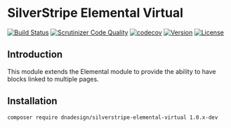 # SilverStripe Elemental Virtual

[![Build Status](http://img.shields.io/travis/dnadesign/silverstripe-elemental-virtual.svg?style=flat)](https://travis-ci.org/dnadesign/silverstripe-elemental-virtual)
[![Scrutinizer Code Quality](https://scrutinizer-ci.com/g/dnadesign/silverstripe-elemental-virtual/badges/quality-score.png?b=master)](https://scrutinizer-ci.com/g/dnadesign/silverstripe-elemental-virtual/?branch=master)
[![codecov](https://codecov.io/gh/dnadesign/silverstripe-elemental-virtual/branch/master/graph/badge.svg)](https://codecov.io/gh/dnadesign/silverstripe-elemental-virtual)
[![Version](http://img.shields.io/packagist/v/dnadesign/silverstripe-elemental-virtual.svg?style=flat)](https://packagist.org/packages/dnadesign/silverstripe-elemental-virtual)
[![License](http://img.shields.io/packagist/l/dnadesign/silverstripe-elemental-virtual.svg?style=flat)](licence)

## Introduction

This module extends the Elemental module to provide the ability to have blocks
linked to multiple pages.

## Installation

```
composer require dnadesign/silverstripe-elemental-virtual 1.0.x-dev
```
